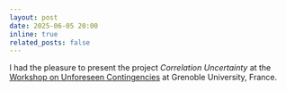 ```yaml
---
layout: post
date: 2025-06-05 20:00
inline: true
related_posts: false
---
```


I had the pleasure to present the project *Correlation Uncertainty* at the [Workshop on Unforeseen Contingencies](https://sites.google.com/site/aniguerdjikova/workshop-on-unforeseen-contingencies) at Grenoble University, France.
